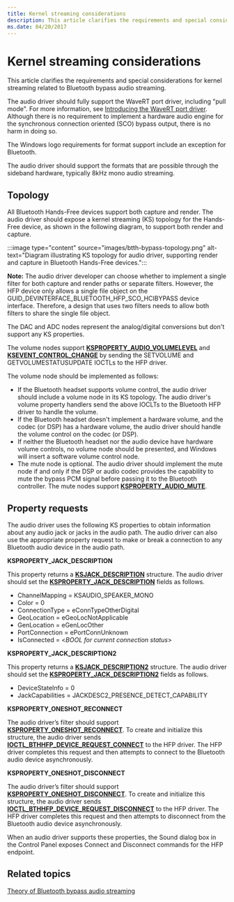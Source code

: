 ```yaml
---
title: Kernel streaming considerations
description: This article clarifies the requirements and special considerations related to Bluetooth bypass audio streaming.
ms.date: 04/20/2017
---
```


# Kernel streaming considerations

This article clarifies the requirements and special considerations for kernel streaming related to Bluetooth bypass audio streaming.

The audio driver should fully support the WaveRT port driver, including "pull mode". For more information, see [Introducing the WaveRT port driver](introducing-the-wavert-port-driver.md). Although there is no requirement to implement a hardware audio engine for the synchronous connection oriented (SCO) bypass output, there is no harm in doing so.

The Windows logo requirements for format support include an exception for Bluetooth.

The audio driver should support the formats that are possible through the sideband hardware, typically 8kHz mono audio streaming.

## Topology

All Bluetooth Hands-Free devices support both capture and render. The audio driver should expose a kernel streaming (KS) topology for the Hands-Free device, as shown in the following diagram, to support both render and capture.

:::image type="content" source="images/btth-bypass-topology.png" alt-text="Diagram illustrating KS topology for audio driver, supporting render and capture in Bluetooth Hands-Free devices.":::

**Note:** The audio driver developer can choose whether to implement a single filter for both capture and render paths or separate filters. However, the HFP device only allows a single file object on the GUID_DEVINTERFACE_BLUETOOTH_HFP_SCO_HCIBYPASS device interface. Therefore, a design that uses two filters needs to allow both filters to share the single file object.

The DAC and ADC nodes represent the analog/digital conversions but don't support any KS properties.

The volume nodes support [**KSPROPERTY_AUDIO_VOLUMELEVEL**](./ksproperty-audio-volumelevel.md) and [**KSEVENT_CONTROL_CHANGE**](./ksevent-control-change.md) by sending the SETVOLUME and GETVOLUMESTATUSUPDATE IOCTLs to the HFP driver.

The volume node should be implemented as follows:

- If the Bluetooth headset supports volume control, the audio driver should include a volume node in its KS topology. The audio driver's volume property handlers send the above IOCLTs to the Bluetooth HFP driver to handle the volume.
- If the Bluetooth headset doesn't implement a hardware volume, and the codec (or DSP) has a hardware volume, the audio driver should handle the volume control on the codec (or DSP).
- If neither the Bluetooth headset nor the audio device have hardware volume controls, no volume node should be presented, and Windows will insert a software volume control node.
- The mute node is optional. The audio driver should implement the mute node if and only if the DSP or audio codec provides the capability to mute the bypass PCM signal before passing it to the Bluetooth controller. The mute nodes support [**KSPROPERTY_AUDIO_MUTE**](./ksproperty-audio-mute.md).

## Property requests

The audio driver uses the following KS properties to obtain information about any audio jack or jacks in the audio path. The audio driver can also use the appropriate property request to make or break a connection to any Bluetooth audio device in the audio path.

**KSPROPERTY_JACK_DESCRIPTION**

This property returns a [**KSJACK_DESCRIPTION**](./ksjack-description.md) structure. The audio driver should set the [**KSPROPERTY_JACK_DESCRIPTION**](./ksproperty-jack-description.md) fields as follows.

- ChannelMapping = KSAUDIO_SPEAKER_MONO
- Color = 0
- ConnectionType = eConnTypeOtherDigital
- GeoLocation = eGeoLocNotApplicable
- GenLocation = eGenLocOther
- PortConnection = ePortConnUnknown
- IsConnected = <*BOOL for current connection status*&gt;

**KSPROPERTY_JACK_DESCRIPTION2**

This property returns a [**KSJACK_DESCRIPTION2**](./ksjack-description2.md) structure. The audio driver should set the [**KSPROPERTY_JACK_DESCRIPTION2**](./ksproperty-jack-description2.md) fields as follows.

- DeviceStateInfo = 0
- JackCapabilities = JACKDESC2_PRESENCE_DETECT_CAPABILITY

**KSPROPERTY_ONESHOT_RECONNECT**

The audio driver’s filter should support [**KSPROPERTY_ONESHOT_RECONNECT**](./ksproperty-oneshot-reconnect.md). To create and initialize this structure, the audio driver sends [**IOCTL_BTHHFP_DEVICE_REQUEST_CONNECT**](/windows-hardware/drivers/ddi/bthhfpddi/ni-bthhfpddi-ioctl_bthhfp_device_request_connect) to the HFP driver. The HFP driver completes this request and then attempts to connect to the Bluetooth audio device asynchronously.

**KSPROPERTY_ONESHOT_DISCONNECT**

The audio driver’s filter should support [**KSPROPERTY_ONESHOT_DISCONNECT**](./ksproperty-oneshot-disconnect.md). To create and initialize this structure, the audio driver sends [**IOCTL_BTHHFP_DEVICE_REQUEST_DISCONNECT**](/windows-hardware/drivers/ddi/bthhfpddi/ni-bthhfpddi-ioctl_bthhfp_device_request_disconnect) to the HFP driver. The HFP driver completes this request and then attempts to disconnect from the Bluetooth audio device asynchronously.

When an audio driver supports these properties, the Sound dialog box in the Control Panel exposes Connect and Disconnect commands for the HFP endpoint.

## Related topics

[Theory of Bluetooth bypass audio streaming](theory-of-operation.md)
